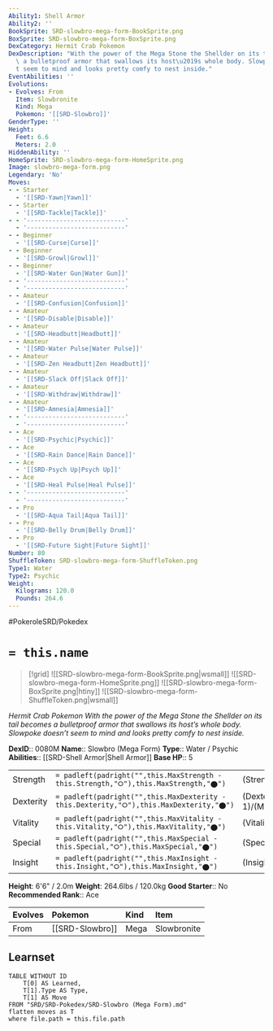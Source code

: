 ```yaml
---
Ability1: Shell Armor
Ability2: ''
BookSprite: SRD-slowbro-mega-form-BookSprite.png
BoxSprite: SRD-slowbro-mega-form-BoxSprite.png
DexCategory: Hermit Crab Pokemon
DexDescription: "With the power of the Mega Stone the Shellder on its tail becomes\
  \ a bulletproof armor that swallows its host\u2019s whole body. Slowpoke doesn\u2019\
  t seem to mind and looks pretty comfy to nest inside."
EventAbilities: ''
Evolutions:
- Evolves: From
  Item: Slowbronite
  Kind: Mega
  Pokemon: '[[SRD-Slowbro]]'
GenderType: ''
Height:
  Feet: 6.6
  Meters: 2.0
HiddenAbility: ''
HomeSprite: SRD-slowbro-mega-form-HomeSprite.png
Image: slowbro-mega-form.png
Legendary: 'No'
Moves:
- - Starter
  - '[[SRD-Yawn|Yawn]]'
- - Starter
  - '[[SRD-Tackle|Tackle]]'
- - '---------------------------'
  - '---------------------------'
- - Beginner
  - '[[SRD-Curse|Curse]]'
- - Beginner
  - '[[SRD-Growl|Growl]]'
- - Beginner
  - '[[SRD-Water Gun|Water Gun]]'
- - '---------------------------'
  - '---------------------------'
- - Amateur
  - '[[SRD-Confusion|Confusion]]'
- - Amateur
  - '[[SRD-Disable|Disable]]'
- - Amateur
  - '[[SRD-Headbutt|Headbutt]]'
- - Amateur
  - '[[SRD-Water Pulse|Water Pulse]]'
- - Amateur
  - '[[SRD-Zen Headbutt|Zen Headbutt]]'
- - Amateur
  - '[[SRD-Slack Off|Slack Off]]'
- - Amateur
  - '[[SRD-Withdraw|Withdraw]]'
- - Amateur
  - '[[SRD-Amnesia|Amnesia]]'
- - '---------------------------'
  - '---------------------------'
- - Ace
  - '[[SRD-Psychic|Psychic]]'
- - Ace
  - '[[SRD-Rain Dance|Rain Dance]]'
- - Ace
  - '[[SRD-Psych Up|Psych Up]]'
- - Ace
  - '[[SRD-Heal Pulse|Heal Pulse]]'
- - '---------------------------'
  - '---------------------------'
- - Pro
  - '[[SRD-Aqua Tail|Aqua Tail]]'
- - Pro
  - '[[SRD-Belly Drum|Belly Drum]]'
- - Pro
  - '[[SRD-Future Sight|Future Sight]]'
Number: 80
ShuffleToken: SRD-slowbro-mega-form-ShuffleToken.png
Type1: Water
Type2: Psychic
Weight:
  Kilograms: 120.0
  Pounds: 264.6
---
```


#PokeroleSRD/Pokedex

# `= this.name`

> [!grid]
> ![[SRD-slowbro-mega-form-BookSprite.png|wsmall]]
> ![[SRD-slowbro-mega-form-HomeSprite.png]]
> ![[SRD-slowbro-mega-form-BoxSprite.png|htiny]]
> ![[SRD-slowbro-mega-form-ShuffleToken.png|wsmall]]


*Hermit Crab Pokemon*
*With the power of the Mega Stone the Shellder on its tail becomes a bulletproof armor that swallows its host’s whole body. Slowpoke doesn’t seem to mind and looks pretty comfy to nest inside.*

**DexID**:: 0080M
**Name**:: Slowbro (Mega Form)
**Type**:: Water / Psychic
**Abilities**:: [[SRD-Shell Armor|Shell Armor]]
**Base HP**:: 5

|           |                                                                                        |                                          |
| --------- | -------------------------------------------------------------------------------------- | ---------------------------------------- |
| Strength  | `= padleft(padright("",this.MaxStrength - this.Strength,"⭘"),this.MaxStrength,"⬤")`    | (Strength::2)/(MaxStrength::5)   |
| Dexterity | `= padleft(padright("",this.MaxDexterity - this.Dexterity,"⭘"),this.MaxDexterity,"⬤")` | (Dexterity:: 1)/(MaxDexterity::2) |
| Vitality  | `= padleft(padright("",this.MaxVitality - this.Vitality,"⭘"),this.MaxVitality,"⬤")`    | (Vitality::4)/(MaxVitality::9)   |
| Special   | `= padleft(padright("",this.MaxSpecial - this.Special,"⭘"),this.MaxSpecial,"⬤")`       | (Special::3)/(MaxSpecial::7)     |
| Insight   | `= padleft(padright("",this.MaxInsight - this.Insight,"⭘"),this.MaxInsight,"⬤")`       | (Insight::2)/(MaxInsight::5)     |

**Height**: 6'6" / 2.0m
**Weight**: 264.6lbs / 120.0kg
**Good Starter**:: No
**Recommended Rank**:: Ace

| Evolves   | Pokemon         | Kind   | Item        |
|:----------|:----------------|:-------|:------------|
| From      | [[SRD-Slowbro]] | Mega   | Slowbronite |

## Learnset

```dataview
TABLE WITHOUT ID
    T[0] AS Learned,
    T[1].Type AS Type,
    T[1] AS Move
FROM "SRD/SRD-Pokedex/SRD-Slowbro (Mega Form).md"
flatten moves as T
where file.path = this.file.path
```
